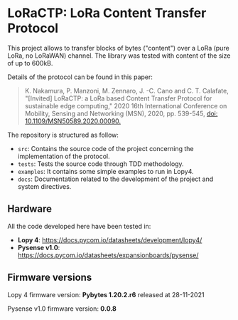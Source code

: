 # LoRaCTP: LoRa Content Transfer Protocol

This project allows to transfer blocks of bytes ("content") over a LoRa (pure LoRa, no LoRaWAN) channel. The library was tested with content of the size of up to 600kB.

Details of the protocol can be found in this paper:
> K. Nakamura, P. Manzoni, M. Zennaro, J. -C. Cano and C. T. Calafate, 
> "[Invited] LoRaCTP: a LoRa based Content Transfer Protocol for sustainable edge computing," 
> 2020 16th International Conference on Mobility, Sensing and Networking (MSN), 2020, pp. 539-545, 
> [doi: 10.1109/MSN50589.2020.00090.](https://doi.org/10.1109/MSN50589.2020.00090)


The repository is structured as follow:

- `src`: Contains the source code of the project concerning the implementation of the protocol.
- `tests`: Tests the source code through TDD methodology.
- `examples`: It contains some simple examples to run in Lopy4.
- `docs`: Documentation related to the development of the project and system directives.

## Hardware

All the code developed here have been tested in:
- **Lopy 4**: https://docs.pycom.io/datasheets/development/lopy4/
- **Pysense v1.0**: https://docs.pycom.io/datasheets/expansionboards/pysense/


## Firmware versions
Lopy 4 firmware version: **Pybytes 1.20.2.r6** released at 28-11-2021

Pysense v1.0 firmware version: **0.0.8**

